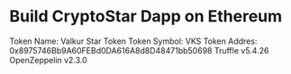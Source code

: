 Build CryptoStar Dapp on Ethereum
====
Token Name: Valkur Star Token
Token Symbol: VKS
Token Addres: 0x8975746Bb9A60FEBd0DA616A8d8D48471bb50698
Truffle v5.4.26
OpenZeppelin v2.3.0
